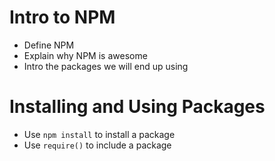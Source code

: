 # Intro to NPM

* Define NPM
* Explain why NPM is awesome
* Intro the packages we will end up using

# Installing and Using Packages

* Use `npm install` to install a package
* Use `require()` to include a package
